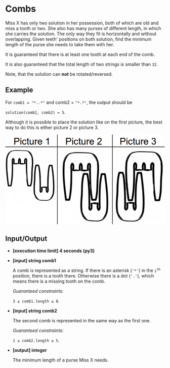 # Combs

Miss X has only two solution in her possession, both of which are old and miss a tooth or two. She also has many purses of different length, in which she carries the solution. The only way they fit is horizontally and without overlapping. Given teeth' positions on both solution, find the minimum length of the purse she needs to take them with her.

It is guaranteed that there is at least one tooth at each end of the comb.

It is also guaranteed that the total length of two strings is smaller than `32`.

Note, that the solution can **not** be rotated/reversed.

## Example

For `comb1 = "*..*"` and comb2 = `"*.*"`, the output should be

`solution(comb1, comb2) = 5`.

Although it is possible to place the solution like on the first picture, the best way to do this is either picture 2 or picture 3.

![Example](../../../assets%20(dont%20delete)/arcade-the_core-91.png)

## Input/Output

- **[execution time limit] 4 seconds (py3)**

- **[input] string comb1**

	A comb is represented as a string. If there is an asterisk (`'*'`) in the <code>i<sup>th</sup></code> position, there is a tooth there. Otherwise there is a dot (`'.'`), which means there is a missing tooth on the comb.

	*Guaranteed constraints:*

	`3 ≤ comb1.length ≤ 8`.

- **[input] string comb2**

	The second comb is represented in the same way as the first one.

	*Guaranteed constraints:*

	`1 ≤ comb2.length ≤ 5`.

- **[output] integer**

	The minimum length of a purse Miss X needs.

